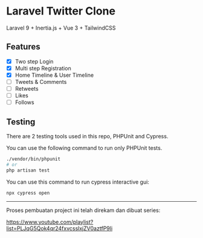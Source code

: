 # Laravel Twitter Clone

Laravel 9 + Inertia.js + Vue 3 + TailwindCSS

## Features

- [x] Two step Login
- [x] Multi step Registration
- [x] Home Timeline & User Timeline
- [ ] Tweets & Comments
- [ ] Retweets
- [ ] Likes
- [ ] Follows

## Testing

There are 2 testing tools used in this repo, PHPUnit and Cypress.

You can use the following command to run only PHPUnit tests.

```bash
./vendor/bin/phpunit
# or
php artisan test
```

You can use this command to run cypress interactive gui:

```bash
npx cypress open
```

---

Proses pembuatan project ini telah direkam dan dibuat series:

<https://www.youtube.com/playlist?list=PLJqG5Qok4qr24fxvcsslxjZV0aztfP9li>
